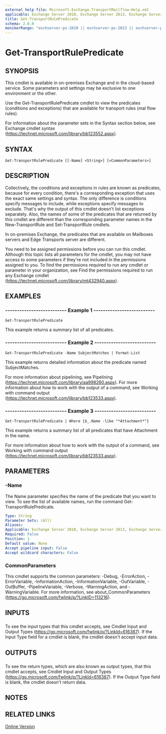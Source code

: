 ```yaml
---
external help file: Microsoft.Exchange.TransportMailflow-Help.xml
applicable: Exchange Server 2010, Exchange Server 2013, Exchange Server 2016, Exchange Server 2019, Exchange Online, Exchange Online Protection
title: Get-TransportRulePredicate
schema: 2.0.0
monikerRange: "exchserver-ps-2010 || exchserver-ps-2013 || exchserver-ps-2016 || exchserver-ps-2019 || exchonline-ps || eop-ps"
---
```


# Get-TransportRulePredicate

## SYNOPSIS
This cmdlet is available in on-premises Exchange and in the cloud-based service. Some parameters and settings may be exclusive to one environment or the other.

Use the Get-TransportRulePredicate cmdlet to view the predicates (conditions and exceptions) that are available for transport rules (mal flow rules).

For information about the parameter sets in the Syntax section below, see Exchange cmdlet syntax (https://technet.microsoft.com/library/bb123552.aspx).

## SYNTAX

```
Get-TransportRulePredicate [[-Name] <String>] [<CommonParameters>]
```

## DESCRIPTION
Collectively, the conditions and exceptions in rules are known as predicates, because for every condition, there's a corresponding exception that uses the exact same settings and syntax. The only difference is conditions specify messages to include, while exceptions specify messages to exclude. That's why the output of this cmdlet doesn't list exceptions separately. Also, the names of some of the predicates that are returned by this cmdlet are different than the corresponding parameter names in the New-TransportRule and Set-TransportRule cmdlets.

In on-premises Exchange, the predicates that are available on Mailboxes servers and Edge Transports server are different.

You need to be assigned permissions before you can run this cmdlet. Although this topic lists all parameters for the cmdlet, you may not have access to some parameters if they're not included in the permissions assigned to you. To find the permissions required to run any cmdlet or parameter in your organization, see Find the permissions required to run any Exchange cmdlet (https://technet.microsoft.com/library/mt432940.aspx).

## EXAMPLES

### -------------------------- Example 1 --------------------------
```
Get-TransportRulePredicate
```

This example returns a summary list of all predicates.

### -------------------------- Example 2 --------------------------
```
Get-TransportRulePredicate -Name SubjectMatches | Format-List
```

This example returns detailed information about the predicate named SubjectMatches.

For more information about pipelining, see Pipelining (https://technet.microsoft.com/library/aa998260.aspx). For more information about how to work with the output of a command, see Working with command output (https://technet.microsoft.com/library/bb123533.aspx).

### -------------------------- Example 3 --------------------------
```
Get-TransportRulePredicate | Where {$_.Name -like "*Attachment*"}
```

This example returns a summary list of all predicates that have Attachment in the name.

For more information about how to work with the output of a command, see Working with command output (https://technet.microsoft.com/library/bb123533.aspx).

## PARAMETERS

### -Name
The Name parameter specifies the name of the predicate that you want to view. To see the list of available names, run the command Get-TransportRulePredicate.

```yaml
Type: String
Parameter Sets: (All)
Aliases:
Applicable: Exchange Server 2010, Exchange Server 2013, Exchange Server 2016, Exchange Online, Exchange Online Protection
Required: False
Position: 1
Default value: None
Accept pipeline input: False
Accept wildcard characters: False
```

### CommonParameters
This cmdlet supports the common parameters: -Debug, -ErrorAction, -ErrorVariable, -InformationAction, -InformationVariable, -OutVariable, -OutBuffer, -PipelineVariable, -Verbose, -WarningAction, and -WarningVariable. For more information, see about_CommonParameters (https://go.microsoft.com/fwlink/p/?LinkID=113216).

## INPUTS

###  
To see the input types that this cmdlet accepts, see Cmdlet Input and Output Types (https://go.microsoft.com/fwlink/p/?LinkId=616387). If the Input Type field for a cmdlet is blank, the cmdlet doesn't accept input data.

## OUTPUTS

###  
To see the return types, which are also known as output types, that this cmdlet accepts, see Cmdlet Input and Output Types (https://go.microsoft.com/fwlink/p/?LinkId=616387). If the Output Type field is blank, the cmdlet doesn't return data.

## NOTES

## RELATED LINKS

[Online Version](https://technet.microsoft.com/library/3054220d-0973-4832-840e-b9ef9e7c9064.aspx)
